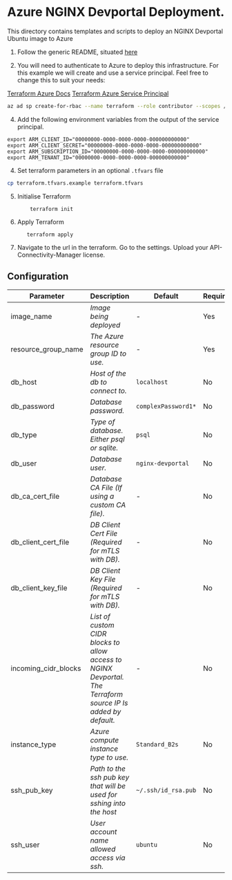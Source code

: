 # Azure NGINX Devportal Deployment.

This directory contains templates and scripts to deploy an NGINX Devportal Ubuntu image to Azure

1. Follow the generic README, situated [here](../../README.md)

2. You will need to authenticate to Azure to deploy this infrastructure. For this example we will create and use a service principal. Feel free to change this to suit your needs:

[Terraform Azure Docs](https://registry.terraform.io/providers/hashicorp/azurerm/latest/docs)
[Terraform Azure Service Principal](https://registry.terraform.io/providers/hashicorp/azurerm/latest/docs/guides/service_principal_client_secret)

```bash
az ad sp create-for-rbac --name terraform --role contributor --scopes /subscriptions/xxxxxx-xxxx-xxxx-xxxx-xxxxxxxxxx/resourceGroups/my-resource-group-name --query "{ client_id: appId, client_secret: password, tenant_id: tenant }"
```

4. Add the following environment variables from the output of the service principal.

```
export ARM_CLIENT_ID="00000000-0000-0000-0000-000000000000"
export ARM_CLIENT_SECRET="00000000-0000-0000-0000-000000000000"
export ARM_SUBSCRIPTION_ID="00000000-0000-0000-0000-000000000000"
export ARM_TENANT_ID="00000000-0000-0000-0000-000000000000"
```

4. Set terraform parameters in an optional `.tfvars` file

```bash
cp terraform.tfvars.example terraform.tfvars
```

5. Initialise Terraform

   ```
       terraform init
   ```

6. Apply Terraform

   ```
      terraform apply
   ```

7. Navigate to the url in the terraform. Go to the settings. Upload your API-Connectivity-Manager license.

## Configuration

| Parameter            | Description                                                                                                   | Default             | Required |
| -------------------- | ------------------------------------------------------------------------------------------------------------- | ------------------- | -------- |
| image_name           | _Image being deployed_                                                                                        | -                   | Yes      |
| resource_group_name  | _The Azure resource group ID to use._                                                                         | -                   | Yes      |
| db_host              | _Host of the db to connect to._                                                                               | `localhost`         | No       |
| db_password          | _Database password._                                                                                          | `complexPassword1*` | No       |
| db_type              | _Type of database. Either psql or sqlite._                                                                    | `psql`              | No       |
| db_user              | _Database user._                                                                                              | `nginx-devportal`   | No       |
| db_ca_cert_file      | _Database CA File (If using a custom CA file)._                                                               | -                   | No       |
| db_client_cert_file  | _DB Client Cert File (Required for mTLS with DB)._                                                            | -                   | No       |
| db_client_key_file   | _DB Client Key File (Required for mTLS with DB)._                                                             | -                   | No       |
| incoming_cidr_blocks | _List of custom CIDR blocks to allow access to NGINX Devportal. The Terraform source IP Is added by default._ | -                   | No       |
| instance_type        | _Azure compute instance type to use._                                                                         | `Standard_B2s`      | No       |
| ssh_pub_key          | _Path to the ssh pub key that will be used for sshing into the host_                                          | `~/.ssh/id_rsa.pub` | No       |
| ssh_user             | _User account name allowed access via ssh._                                                                   | `ubuntu`            | No       |
